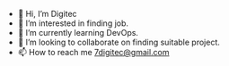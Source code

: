 - 👋 Hi, I’m Digitec
- 👀 I’m interested in finding job.
- 🌱 I’m currently learning DevOps.
- 💞️ I’m looking to collaborate on finding suitable project.
- 📫 How to reach me 7digitec@gmail.com

<!---
7digitec/7digitec is a ✨ special ✨ repository because its `README.md` (this file) appears on your GitHub profile.
You can click the Preview link to take a look at your changes.
--->
